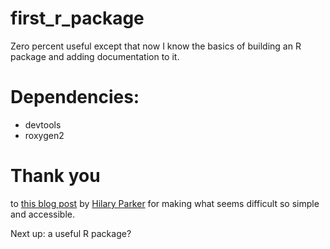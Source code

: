 # first_r_package
Zero percent useful except that now I know the basics of building an R package and adding documentation to it. 

# Dependencies:
* devtools
* roxygen2

# Thank you 
to [this blog post](https://hilaryparker.com/2014/04/29/writing-an-r-package-from-scratch/) by [Hilary Parker](https://twitter.com/hspter?ref_src=twsrc%5Egoogle%7Ctwcamp%5Eserp%7Ctwgr%5Eauthor) for making what seems difficult so simple and accessible. 

Next up: a useful R package?
